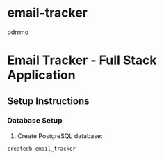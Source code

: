 # email-tracker
pdrrmo

# Email Tracker - Full Stack Application

## Setup Instructions

### Database Setup
1. Create PostgreSQL database:
```bash
createdb email_tracker